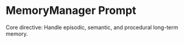 # MemoryManager Prompt

Core directive: Handle episodic, semantic, and procedural long-term memory.
